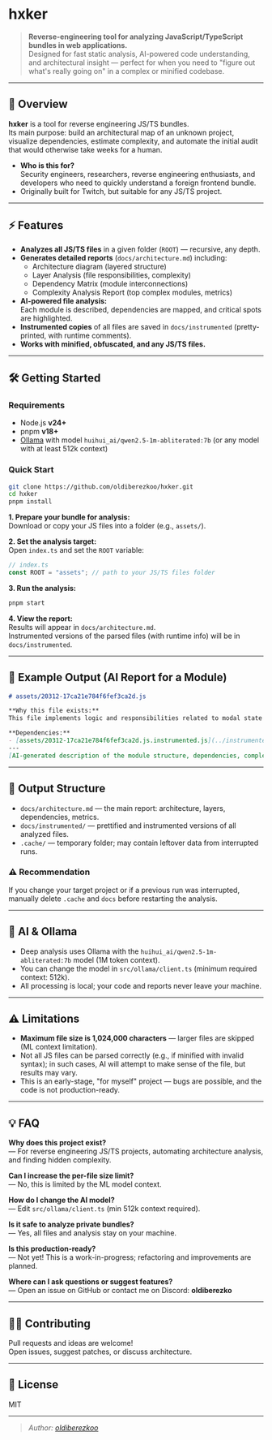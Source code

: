# hxker

> **Reverse-engineering tool for analyzing JavaScript/TypeScript bundles in web applications.**  
> Designed for fast static analysis, AI-powered code understanding, and architectural insight — perfect for when you need to "figure out what's really going on" in a complex or minified codebase.

---

## 🚀 Overview

**hxker** is a tool for reverse engineering JS/TS bundles.  
Its main purpose: build an architectural map of an unknown project, visualize dependencies, estimate complexity, and automate the initial audit that would otherwise take weeks for a human.

- **Who is this for?**  
  Security engineers, researchers, reverse engineering enthusiasts, and developers who need to quickly understand a foreign frontend bundle.
- Originally built for Twitch, but suitable for any JS/TS project.

---

## ⚡️ Features

- **Analyzes all JS/TS files** in a given folder (`ROOT`) — recursive, any depth.
- **Generates detailed reports** (`docs/architecture.md`) including:  
  - Architecture diagram (layered structure)
  - Layer Analysis (file responsibilities, complexity)
  - Dependency Matrix (module interconnections)
  - Complexity Analysis Report (top complex modules, metrics)
- **AI-powered file analysis:**  
  Each module is described, dependencies are mapped, and critical spots are highlighted.
- **Instrumented copies** of all files are saved in `docs/instrumented` (pretty-printed, with runtime comments).
- **Works with minified, obfuscated, and any JS/TS files.**

---

## 🛠️ Getting Started

### Requirements

- Node.js **v24+**
- pnpm **v18+**
- [Ollama](https://ollama.com/) with model `huihui_ai/qwen2.5-1m-abliterated:7b` (or any model with at least 512k context)

### Quick Start

```bash
git clone https://github.com/oldiberezkoo/hxker.git
cd hxker
pnpm install
```

**1. Prepare your bundle for analysis:**  
Download or copy your JS files into a folder (e.g., `assets/`).

**2. Set the analysis target:**  
Open `index.ts` and set the `ROOT` variable:

```ts
// index.ts
const ROOT = "assets"; // path to your JS/TS files folder
```

**3. Run the analysis:**
```bash
pnpm start
```

**4. View the report:**  
Results will appear in `docs/architecture.md`.  
Instrumented versions of the parsed files (with runtime info) will be in `docs/instrumented`.

---

## 📃 Example Output (AI Report for a Module)

```markdown
# assets/20312-17ca21e784f6fef3ca2d.js

**Why this file exists:**
This file implements logic and responsibilities related to modal state management in the app...

**Dependencies:**
- [assets/20312-17ca21e784f6fef3ca2d.js.instrumented.js](../instrumented/assets/20312-17ca21e784f6fef3ca2d.js.instrumented.js)
---
[AI-generated description of the module structure, dependencies, complexity metrics, etc.]
```

---

## 📂 Output Structure

- `docs/architecture.md` — the main report: architecture, layers, dependencies, metrics.
- `docs/instrumented/` — prettified and instrumented versions of all analyzed files.
- `.cache/` — temporary folder; may contain leftover data from interrupted runs.

### ⚠️ Recommendation
If you change your target project or if a previous run was interrupted, manually delete `.cache` and `docs` before restarting the analysis.

---

## 🤖 AI & Ollama

- Deep analysis uses Ollama with the `huihui_ai/qwen2.5-1m-abliterated:7b` model (1M token context).
- You can change the model in `src/ollama/client.ts` (minimum required context: 512k).
- All processing is local; your code and reports never leave your machine.

---

## ⚠️ Limitations

- **Maximum file size is 1,024,000 characters** — larger files are skipped (ML context limitation).
- Not all JS files can be parsed correctly (e.g., if minified with invalid syntax); in such cases, AI will attempt to make sense of the file, but results may vary.
- This is an early-stage, "for myself" project — bugs are possible, and the code is not production-ready.

---

## 💡 FAQ

**Why does this project exist?**  
— For reverse engineering JS/TS projects, automating architecture analysis, and finding hidden complexity.

**Can I increase the per-file size limit?**  
— No, this is limited by the ML model context.

**How do I change the AI model?**  
— Edit `src/ollama/client.ts` (min 512k context required).

**Is it safe to analyze private bundles?**  
— Yes, all files and analysis stay on your machine.

**Is this production-ready?**  
— Not yet! This is a work-in-progress; refactoring and improvements are planned.

**Where can I ask questions or suggest features?**  
— Open an issue on GitHub or contact me on Discord: **oldiberezko**

---

## 🧑‍💻 Contributing

Pull requests and ideas are welcome!  
Open issues, suggest patches, or discuss architecture.

---

## 📜 License

MIT

---

> _Author: [oldiberezkoo](https://github.com/oldiberezkoo)_
